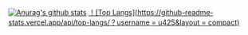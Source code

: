 [![Anurag's github stats](https://github-readme-stats.vercel.app/api?username=u4250&show_icons=true&theme=tokyonight)](https://github.com/anuraghazra/github-readme-stats)
[！[Top Langs](https://github-readme-stats.vercel.app/api/top-langs/？username = u425&layout = compact)](https://github.com/anuraghazra/github-readme-统计信息)
